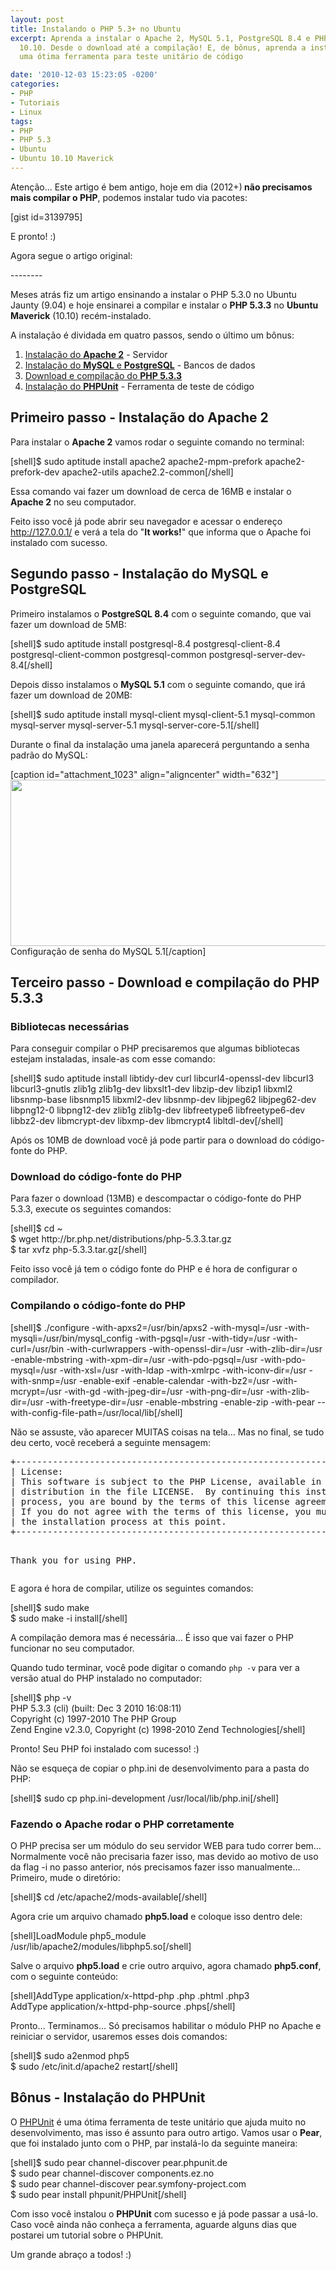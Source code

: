 ```yaml
---
layout: post
title: Instalando o PHP 5.3+ no Ubuntu
excerpt: Aprenda a instalar o Apache 2, MySQL 5.1, PostgreSQL 8.4 e PHP 5.3.3 no Ubuntu
  10.10. Desde o download até a compilação! E, de bônus, aprenda a instalar o PHPUnit,
  uma ótima ferramenta para teste unitário de código

date: '2010-12-03 15:23:05 -0200'
categories:
- PHP
- Tutoriais
- Linux
tags:
- PHP
- PHP 5.3
- Ubuntu
- Ubuntu 10.10 Maverick
---
```

<p>Atenção... Este artigo é bem antigo, hoje em dia (2012+)<strong> não precisamos mais compilar o PHP</strong>, podemos instalar tudo via pacotes:</p>
<p>[gist id=3139795]</p>
<p>E pronto! :)</p>
<p>Agora segue o artigo original:</p>
<p>--------</p>
<p>Meses atrás fiz um artigo ensinando a <span class="removed_link" title="http://blog.thiagobelem.net/mysql/instalando-o-php-5-3-0-no-ubuntu/">instalar o PHP 5.3.0 no Ubuntu Jaunty (9.04)</span> e hoje ensinarei a compilar e instalar o <strong>PHP 5.3.3</strong> no <strong>Ubuntu Maverick</strong> (10.10) recém-instalado.</p>
<p><a id="more"></a><a id="more-1007"></a></p>
<p>A instalação é dividada em quatro passos, sendo o último um bônus:</p>
<ol>
<li><a title="Instalação do Apache" href="#apache">Instalação do <strong>Apache 2</strong></a> - Servidor</li>
<li><a title="Instalação do MySQL e PostgreSQL" href="#database">Instalação do <strong>MySQL</strong> e <strong>PostgreSQL</strong></a> - Bancos de dados</li>
<li><a title="Download e compilação do PHP" href="#php">Download e compilação do <strong>PHP 5.3.3</strong></a></li>
<li><a title="Instalação do PHPUnit" href="#phpunit">Instalação do <strong>PHPUnit</strong></a> - Ferramenta de teste de código</li>
</ol>
<h2 id="apache">Primeiro passo - Instalação do <strong>Apache 2</strong></h2>
<p>Para instalar o <strong>Apache 2</strong> vamos rodar o seguinte comando no terminal:</p>
<p>[shell]$ sudo aptitude install apache2 apache2-mpm-prefork apache2-prefork-dev apache2-utils apache2.2-common[/shell]</p>
<p>Essa comando vai fazer um download de cerca de 16MB e instalar o <strong>Apache 2</strong> no seu computador.</p>
<p>Feito isso você já pode abrir seu navegador e acessar o endereço <a href="http://127.0.0.1/">http://127.0.0.1/</a> e verá a tela do "<strong>It works!</strong>" que informa que o Apache foi instalado com sucesso.</p>
<h2 id="database">Segundo passo - Instalação do <strong>MySQL</strong> e <strong>PostgreSQL</strong></h2>
<p>Primeiro instalamos o <strong>PostgreSQL 8.4</strong> com o seguinte comando, que vai fazer um download de 5MB:</p>
<p>[shell]$ sudo aptitude install postgresql-8.4 postgresql-client-8.4 postgresql-client-common postgresql-common postgresql-server-dev-8.4[/shell]</p>
<p>Depois disso instalamos o <strong>MySQL 5.1</strong> com o seguinte comando, que irá fazer um download de 20MB:</p>
<p>[shell]$ sudo aptitude install mysql-client mysql-client-5.1 mysql-common mysql-server mysql-server-5.1 mysql-server-core-5.1[/shell]</p>
<p>Durante o final da instalação uma janela aparecerá perguntando a senha padrão do MySQL:</p>
<p>[caption id="attachment_1023" align="aligncenter" width="632"]<img class="size-full wp-image-1023  " title="Configuração de senha do MySQL 5.1" src="http://blog.thiagobelem.net/arquivos/2010/12/mysql.png" alt="" width="632" height="266" /> Configuração de senha do MySQL 5.1[/caption]</p>
<h2 id="php">Terceiro passo - Download e compilação do <strong>PHP 5.3.3</strong></h2>
<h3>Bibliotecas necessárias</h3>
<p>Para conseguir compilar o PHP precisaremos que algumas bibliotecas estejam instaladas, insale-as com esse comando:</p>
<p>[shell]$ sudo aptitude install libtidy-dev curl libcurl4-openssl-dev libcurl3 libcurl3-gnutls zlib1g zlib1g-dev libxslt1-dev libzip-dev libzip1 libxml2 libsnmp-base libsnmp15 libxml2-dev libsnmp-dev libjpeg62 libjpeg62-dev libpng12-0 libpng12-dev zlib1g zlib1g-dev libfreetype6 libfreetype6-dev libbz2-dev libmcrypt-dev libxmp-dev libmcrypt4 libltdl-dev[/shell]</p>
<p>Após os 10MB de download você já pode partir para o download do código-fonte do PHP.</p>
<h3>Download do código-fonte do PHP</h3>
<p>Para fazer o download (13MB) e descompactar o código-fonte do PHP 5.3.3, execute os seguintes comandos:</p>
<p>[shell]$ cd ~<br />
$ wget http://br.php.net/distributions/php-5.3.3.tar.gz<br />
$ tar xvfz php-5.3.3.tar.gz[/shell]</p>
<p>Feito isso você já tem o código fonte do PHP e é hora de configurar o compilador.</p>
<h3>Compilando o código-fonte do PHP</h3>
<p>[shell]$ ./configure -with-apxs2=/usr/bin/apxs2 -with-mysql=/usr -with-mysqli=/usr/bin/mysql_config -with-pgsql=/usr -with-tidy=/usr -with-curl=/usr/bin -with-curlwrappers -with-openssl-dir=/usr -with-zlib-dir=/usr -enable-mbstring -with-xpm-dir=/usr -with-pdo-pgsql=/usr -with-pdo-mysql=/usr -with-xsl=/usr -with-ldap -with-xmlrpc -with-iconv-dir=/usr -with-snmp=/usr -enable-exif -enable-calendar -with-bz2=/usr -with-mcrypt=/usr -with-gd -with-jpeg-dir=/usr -with-png-dir=/usr -with-zlib-dir=/usr -with-freetype-dir=/usr -enable-mbstring -enable-zip -with-pear --with-config-file-path=/usr/local/lib[/shell]</p>
<p>Não se assuste, vão aparecer MUITAS coisas na tela... Mas no final, se tudo deu certo, você receberá a seguinte mensagem:</p>
<pre>+--------------------------------------------------------------------+
| License:                                                           |
| This software is subject to the PHP License, available in this     |
| distribution in the file LICENSE.  By continuing this installation |
| process, you are bound by the terms of this license agreement.     |
| If you do not agree with the terms of this license, you must abort |
| the installation process at this point.                            |
+--------------------------------------------------------------------+

Thank you for using PHP.</pre>
<p>E agora é hora de compilar, utilize os seguintes comandos:</p>
<p>[shell]$ sudo make<br />
$ sudo make -i install[/shell]</p>
<p>A compilação demora mas é necessária... É isso que vai fazer o PHP funcionar no seu computador.</p>
<p>Quando tudo terminar, você pode digitar o comando <code>php -v</code> para ver a versão atual do PHP instalado no computador:</p>
<p>[shell]$ php -v<br />
PHP 5.3.3 (cli) (built: Dec  3 2010 16:08:11)<br />
Copyright (c) 1997-2010 The PHP Group<br />
Zend Engine v2.3.0, Copyright (c) 1998-2010 Zend Technologies[/shell]</p>
<p>Pronto! Seu PHP foi instalado com sucesso! :)</p>
<p>Não se esqueça de copiar o php.ini de desenvolvimento para a pasta do PHP:</p>
<p>[shell]$ sudo cp php.ini-development /usr/local/lib/php.ini[/shell]</p>
<h3>Fazendo o Apache rodar o PHP corretamente</h3>
<p>O PHP precisa ser um módulo do seu servidor WEB para tudo correr bem… Normalmente você não precisaria fazer isso, mas devido ao motivo de uso da flag -i no passo anterior, nós precisamos fazer isso manualmente… Primeiro, mude o diretório:</p>
<p>[shell]$ cd /etc/apache2/mods-available[/shell]</p>
<p>Agora crie um arquivo chamado <strong>php5.load</strong> e coloque isso dentro dele:</p>
<p>[shell]LoadModule php5_module /usr/lib/apache2/modules/libphp5.so[/shell]</p>
<p>Salve o arquivo <strong>php5.load</strong> e crie outro arquivo, agora chamado <strong>php5.conf</strong>, com o seguinte conteúdo:</p>
<p>[shell]AddType application/x-httpd-php .php .phtml .php3<br />
AddType application/x-httpd-php-source .phps[/shell]</p>
<p>Pronto… Terminamos… Só precisamos habilitar o módulo PHP no Apache e reiniciar o servidor, usaremos esses dois comandos:</p>
<p>[shell]$ sudo a2enmod php5<br />
$ sudo /etc/init.d/apache2 restart[/shell]</p>
<h2 id="phpunit">Bônus - Instalação do <strong>PHPUnit</strong></h2>
<p>O <a title="PHPUnit" href="http://www.phpunit.de/" target="_blank">PHPUnit</a> é uma ótima ferramenta de teste unitário que ajuda muito no desenvolvimento, mas isso é assunto para outro artigo. Vamos usar o <strong>Pear</strong>, que foi instalado junto com o PHP, par instalá-lo da seguinte maneira:</p>
<p>[shell]$ sudo pear channel-discover pear.phpunit.de<br />
$ sudo pear channel-discover components.ez.no<br />
$ sudo pear channel-discover pear.symfony-project.com<br />
$ sudo pear install phpunit/PHPUnit[/shell]</p>
<p>Com isso você instalou o <strong>PHPUnit</strong> com sucesso e já pode passar a usá-lo. Caso você ainda não conheça a ferramenta, aguarde alguns dias que postarei um tutorial sobre o PHPUnit.</p>
<p>Um grande abraço a todos! :)</p>
